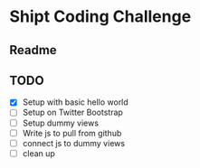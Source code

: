 Shipt Coding Challenge
======================

Readme
------

TODO
----
- [X] Setup with basic hello world
- [ ] Setup on Twitter Bootstrap
- [ ] Setup dummy views
- [ ] Write js to pull from github
- [ ] connect js to dummy views
- [ ] clean up
